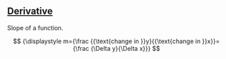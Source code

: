 ## [Derivative](#derivative)

Slope of a function.

$$
{\displaystyle m={\frac {{\text{change in }}y}{{\text{change in }}x}}={\frac {\Delta y}{\Delta x}}}
$$